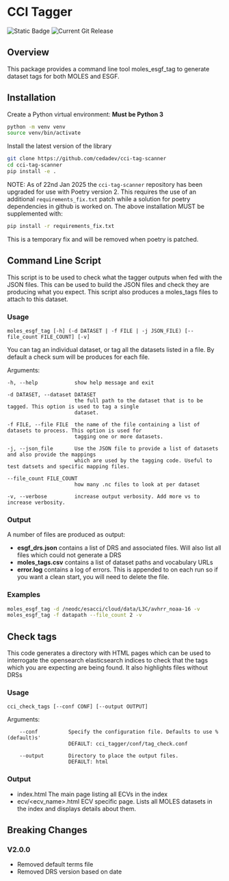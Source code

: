 # CCI Tagger

![Static Badge](https://img.shields.io/badge/cci%20tagger%20workflow-8AD6F6)
![Current Git Release](https://img.shields.io/github/v/release/cedadev/cci-tag-scanner)

## Overview

This package provides a command line tool moles_esgf_tag to generate dataset
tags for both MOLES and ESGF.

## Installation

Create a Python virtual environment:
**Must be Python 3**

```bash
python -m venv venv
source venv/bin/activate
```

Install the latest version of the library

```bash
git clone https://github.com/cedadev/cci-tag-scanner
cd cci-tag-scanner
pip install -e .
```

NOTE: As of 22nd Jan 2025 the `cci-tag-scanner` repository has been upgraded for use with Poetry version 2. This requires the use of an additional `requirements_fix.txt` patch while a solution for poetry dependencies in github is worked on. The above installation MUST be supplemented with:

```bash
pip install -r requirements_fix.txt
```
This is a temporary fix and will be removed when poetry is patched.

## Command Line Script

This script is to be used to check what the tagger outputs when fed with the JSON files. This can be used to build the JSON files and
check they are producing what you expect. This script also produces a moles_tags files to attach to this dataset.

### Usage

```
moles_esgf_tag [-h] (-d DATASET | -f FILE | -j JSON_FILE) [--file_count FILE_COUNT] [-v]
```

You can tag an individual dataset, or tag all the datasets listed in a file. By default a check sum will be produces for each file.

Arguments:

    -h, --help            show help message and exit

    -d DATASET, --dataset DATASET
                          the full path to the dataset that is to be tagged. This option is used to tag a single
                          dataset.

    -f FILE, --file FILE  the name of the file containing a list of datasets to process. This option is used for
                          tagging one or more datasets.

    -j, --json_file       Use the JSON file to provide a list of datasets and also provide the mappings
                          which are used by the tagging code. Useful to test datsets and specific mapping files.

    --file_count FILE_COUNT
                          how many .nc files to look at per dataset

    -v, --verbose         increase output verbosity. Add more vs to increase verbosity.


### Output

A number of files are produced as output:
*  __esgf_drs.json__ contains a list of DRS and associated files. Will also list all files which could not generate a DRS
*  __moles_tags.csv__ contains a list of dataset paths and vocabulary URLs
*  __error.log__ contains a log of errors. This is appended to on each run so if you want a clean start, you will need to delete the file.

### Examples

```bash
moles_esgf_tag -d /neodc/esacci/cloud/data/L3C/avhrr_noaa-16 -v
moles_esgf_tag -f datapath --file_count 2 -v
```

## Check tags

This code generates a directory with HTML pages which can be used to interrogate the opensearch elasticsearch indices to check that
the tags which you are expecting are being found. It also highlights files without DRSs

### Usage

```
cci_check_tags [--conf CONF] [--output OUTPUT]
```

Arguments:

        --conf          Specify the configuration file. Defaults to use %(default)s' 
                        DEFAULT: cci_tagger/conf/tag_check.conf
                        
        --output        Directory to place the output files.
                        DEFAULT: html 

### Output

* index.html            The main page listing all ECVs in the index
* ecv/<ecv_name>.html   ECV specific page. Lists all MOLES datasets in the index and displays details about them.

## Breaking Changes

### V2.0.0
- Removed default terms file
- Removed DRS version based on date

